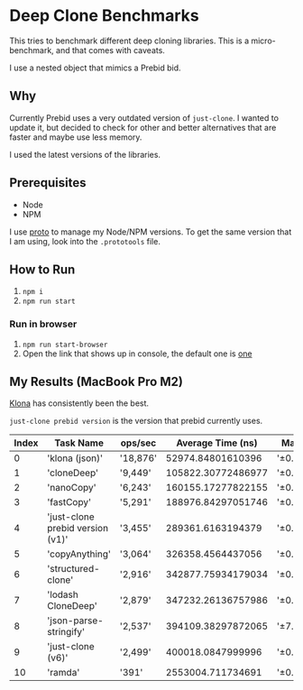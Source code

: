 # Deep Clone Benchmarks

This tries to benchmark different deep cloning libraries. This is a micro-benchmark, and that comes with caveats.

I use a nested object that mimics a Prebid bid.

## Why

Currently Prebid uses a very outdated version of `just-clone`. I wanted to update it, but decided to check for other and better alternatives that are faster and maybe use less memory.

I used the latest versions of the libraries.

## Prerequisites

- Node
- NPM

I use [proto](https://moonrepo.dev/proto) to manage my Node/NPM versions.
To get the same version that I am using, look into the `.prototools` file.

## How to Run

1. `npm i`
2. `npm run start`

### Run in browser

1. `npm run start-browser`
2. Open the link that shows up in console, the default one is [one](http://localhost:5000)

## My Results (MacBook Pro M2)

[Klona](https://github.com/lukeed/klona) has consistently been the best.

`just-clone prebid version` is the version that prebid currently uses.

| Index | Task Name                        | ops/sec  | Average Time (ns)  | Margin   | Samples |
| ----- | -------------------------------- | -------- | ------------------ | -------- | ------- |
| 0     | 'klona (json)'                   | '18,876' | 52974.84801610396  | '±0.30%' | 18877   |
| 1     | 'cloneDeep'                      | '9,449'  | 105822.30772486977 | '±0.30%' | 9450    |
| 2     | 'nanoCopy'                       | '6,243'  | 160155.17277822155 | '±0.49%' | 6245    |
| 3     | 'fastCopy'                       | '5,291'  | 188976.84297051746 | '±0.41%' | 5292    |
| 4     | 'just-clone prebid version (v1)' | '3,455'  | 289361.6163194379  | '±0.28%' | 3456    |
| 5     | 'copyAnything'                   | '3,064'  | 326358.4564437056  | '±0.40%' | 3065    |
| 6     | 'structured-clone'               | '2,916'  | 342877.75934179034 | '±0.39%' | 2917    |
| 7     | 'lodash CloneDeep'               | '2,879'  | 347232.26136757986 | '±0.42%' | 2881    |
| 8     | 'json-parse-stringify'           | '2,537'  | 394109.38297872065 | '±7.14%' | 2538    |
| 9     | 'just-clone (v6)'                | '2,499'  | 400018.0847999996  | '±0.37%' | 2500    |
| 10    | 'ramda'                          | '391'    | 2553004.711734691  | '±0.49%' | 392     |
